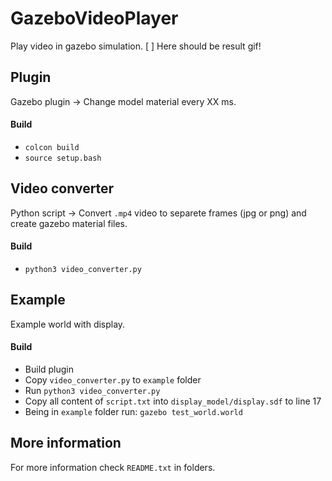 # GazeboVideoPlayer
Play video in gazebo simulation.
[ ] Here should be result gif!

Plugin
-
Gazebo plugin -> Change model material every XX ms.
#### Build
- `colcon build`
- `source setup.bash`

Video converter
-
Python script -> Convert `.mp4` video to separete frames (jpg or png) and create gazebo material files.
#### Build
- `python3 video_converter.py`

Example
-
Example world with display.
#### Build
- Build plugin
- Copy `video_converter.py` to `example` folder
- Run `python3 video_converter.py`
- Copy all content of `script.txt` into `display_model/display.sdf` to line 17
- Being in `example` folder run: `gazebo test_world.world`

More information
-
For more information check `README.txt` in folders.
